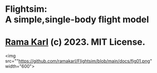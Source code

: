 # Flightsim:<br> A simple,single-body flight model
# [Rama Karl](http://ramakarl) (c) 2023. MIT License.

<img src=""https://github.com/ramakarl/Flightsim/blob/main/docs/fig01.png" width="600">
